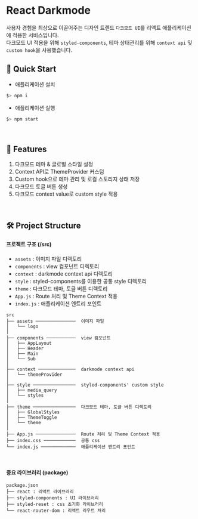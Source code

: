 # React Darkmode
사용자 경험을 최상으로 이끌어주는 디자인 트렌드 `다크모드 UI`를 리액트 애플리케이션에 적용한 서비스입니다.
<br/>
다크모드 UI 적용을 위해 `styled-components`, 테마 상태관리를 위해 `context api` 및 `custom hook`을 사용했습니다.

## 🚀 Quick Start
- 애플리케이션 설치
```bash
$> npm i
```
- 애플리케이션 실행
```bash
$> npm start
```

<br/>

## 🔎 Features
1. 다크모드 테마 & 글로벌 스타일 설정
2. Context API로 ThemeProvider 커스텀
3. Custom hook으로 테마 관리 및 로컬 스토리지 상태 저장
4. 다크모드 토글 버튼 생성
5. 다크모드 context value로 custom style 적용

<br/>

## 🛠 Project Structure

#### 프로젝트 구조 (/src)

- `assets` : 이미지 파일 디렉토리
- `components` : view 컴포넌트 디렉토리
- `context` : darkmode context api 디렉토리
- `style` : styled-components를 이용한 공통 style 디렉토리
- `theme` : 다크모드 테마, 토글 버튼 디렉토리
- `App.js` : Route 처리 및 Theme Context 적용 
- `index.js` : 애플리케이션 엔트리 포인트

```text
src
├── assets ───────────────  이미지 파일
│   └── logo
│
├── components ───────────  view 컴포넌트
│   ├── AppLayout
│   ├── Header
│   ├── Main
│   └── Sub
│
├── context ──────────────  darkmode context api
│   └── themeProvider
│
├── style ────────────────  styled-components' custom style
│   ├── media_query
│   └── styles
│
├── theme ────────────────  다크모드 테마, 토글 버튼 디렉토리
│   ├── GlobalStyles
│   ├── ThemeToggle
│   └── theme
│
├── App.js ───────────────  Route 처리 및 Theme Context 적용
├── index.css ────────────  공통 css
└── index.js ─────────────  애플리케이션 엔트리 포인트
```

<br/>

#### 중요 라이브러리 (package)
```text
package.json
├── react : 리액트 라이브러리
├── styled-components : UI 라이브러리
├── styled-reset : css 초기화 라이브러리
└── react-router-dom : 리액트 라우트 처리
```

